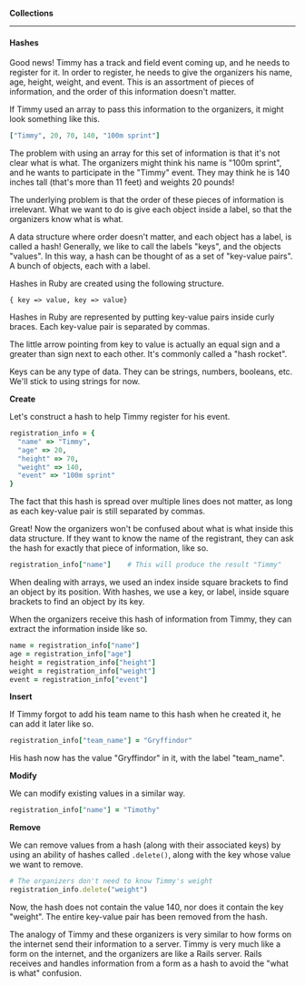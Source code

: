 **Collections**

---

#### Hashes

Good news! Timmy has a track and field event coming up, and he needs to register for it.
In order to register, he needs to give the organizers his name, age, height, weight,
and event. This is an assortment of pieces of information, and the order of this
information doesn't matter.

If Timmy used an array to pass this information to the organizers, it might look
something like this.

```ruby
["Timmy", 20, 70, 140, "100m sprint"]
```

The problem with using an array for this set of information is that it's not
clear what is what. The organizers might think his name is "100m sprint", and he
wants to participate in the "Timmy" event. They may think he is 140 inches tall (that's
more than 11 feet) and weights 20 pounds!

The underlying problem is that the order of these pieces of information is irrelevant.
What we want to do is give each object inside a label, so that the organizers know what
is what.

A data structure where order doesn't matter, and each object has a label, is
called a hash! Generally, we like to call the labels "keys", and the objects "values".
In this way, a hash can be thought of as a set of "key-value pairs". A bunch of objects,
each with a label.

Hashes in Ruby are created using the following structure.

```
{ key => value, key => value}
```

Hashes in Ruby are represented by putting key-value pairs inside curly braces. Each
key-value pair is separated by commas.

The little arrow pointing from key to value is actually an equal sign and a
greater than sign next to each other. It's commonly called a "hash rocket".

Keys can be any type of data. They can be strings, numbers, booleans, etc. We'll
stick to using strings for now.

**Create**

Let's construct a hash to help Timmy register for his event.

```ruby
registration_info = {
  "name" => "Timmy",
  "age" => 20,
  "height" => 70,
  "weight" => 140,
  "event" => "100m sprint"
}
```

The fact that this hash is spread over multiple lines does not matter, as long as each
key-value pair is still separated by commas.

Great! Now the organizers won't be confused about what is what inside this data
structure. If they want to know the name of the registrant, they can ask the hash for
exactly that piece of information, like so.

```ruby
registration_info["name"]    # This will produce the result "Timmy"
```

When dealing with arrays, we used an index inside square brackets to find an object by
its position. With hashes, we use a key, or label, inside square brackets to find an
object by its key.

When the organizers receive this hash of information from Timmy, they can extract the
information inside like so.

```ruby
name = registration_info["name"]
age = registration_info["age"]
height = registration_info["height"]
weight = registration_info["weight"]
event = registration_info["event"]
```

**Insert**

If Timmy forgot to add his team name to this hash when he created it, he can
add it later like so.

```ruby
registration_info["team_name"] = "Gryffindor"
```

His hash now has the value "Gryffindor" in it, with the label "team_name".

**Modify**

We can modify existing values in a similar way.

```ruby
registration_info["name"] = "Timothy"
```

**Remove**

We can remove values from a hash (along with their associated keys) by using
an ability of hashes called `.delete()`, along with the key whose value we want
to remove.

```ruby
# The organizers don't need to know Timmy's weight
registration_info.delete("weight")
```

Now, the hash does not contain the value 140, nor does it contain the key "weight".
The entire key-value pair has been removed from the hash.

The analogy of Timmy and these organizers is very similar to how forms on the internet
send their information to a server. Timmy is very much like a form on the internet,
and the organizers are like a Rails server. Rails receives and handles information
from a form as a hash to avoid the "what is what" confusion.
